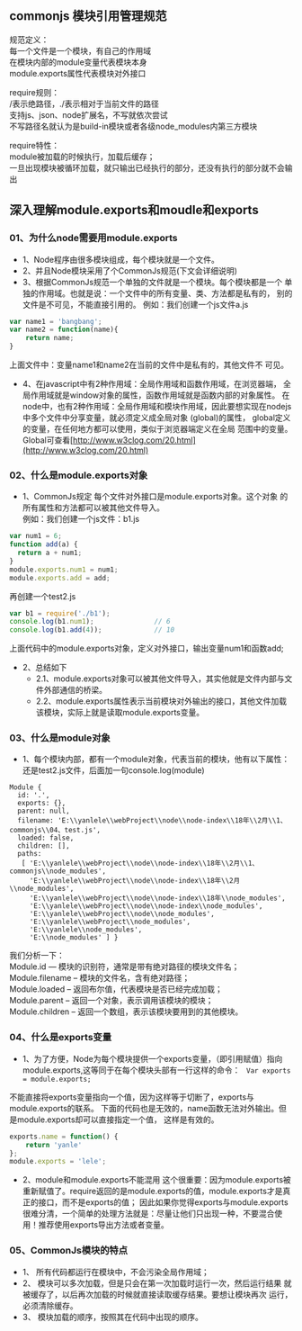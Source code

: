 ## commonjs   模块引用管理规范

规范定义：   
每一个文件是一个模块，有自己的作用域  
在模块内部的module变量代表模块本身    
module.exports属性代表模块对外接口    

require规则：  
/表示绝路径，./表示相对于当前文件的路径   
支持js、json、node扩展名，不写就依次尝试   
不写路径名就认为是build-in模块或者各级node_modules内第三方模块   

require特性：  
module被加载的时候执行，加载后缓存；   
一旦出现模块被循环加载，就只输出已经执行的部分，还没有执行的部分就不会输出   


## 深入理解module.exports和moudle和exports

### 01、为什么node需要用module.exports

- 1、Node程序由很多模块组成，每个模块就是一个文件。
- 2、并且Node模块采用了个CommonJs规范(下文会详细说明)
- 3、根据CommonJs规范一个单独的文件就是一个模块。每个模块都是一个 单独的作用域。也就是说：一个文件中的所有变量、类、方法都是私有的， 别的文件是不可见，不能直接引用的。 
例如：我们创建一个js文件a.js 
```javascript
var name1 = 'bangbang'; 
var name2 = function(name){ 
    return name; 
} 
```
上面文件中：变量name1和name2在当前的文件中是私有的，其他文件不 可见。

- 4、在javascript中有2种作用域：全局作用域和函数作用域，在浏览器端， 全局作用域就是window对象的属性，函数作用域就是函数内部的对象属性。 
在node中，也有2种作用域：全局作用域和模块作用域，因此要想实现在nodejs中多个文件中分享变量，就必须定义成全局对象 (global)的属性， 
global定义的变量，在任何地方都可以使用，类似于浏览器端定义在全局 范围中的变量。Global可查看[http://www.w3clog.com/20.html](http://www.w3clog.com/20.html) 


### 02、什么是module.exports对象

- 1、CommonJs规定
每个文件对外接口是module.exports对象。这个对象 的所有属性和方法都可以被其他文件导入。                          
例如：我们创建一个js文件：b1.js 
```javascript
var num1 = 6;
function add(a) {
  return a + num1;
}
module.exports.num1 = num1;
module.exports.add = add;
```

再创建一个test2.js 
```javascript
var b1 = require('./b1');
console.log(b1.num1);               // 6
console.log(b1.add(4));             // 10
```
上面代码中的module.exports对象，定义对外接口，输出变量num1和函数add; 

- 2、总结如下
    - 2.1、module.exports对象可以被其他文件导入，其实他就是文件内部与文件外部通信的桥梁。
    - 2.2、module.exports属性表示当前模块对外输出的接口，其他文件加载该模块，实际上就是读取module.exports变量。 
    
    
### 03、什么是module对象

- 1、每个模块内部，都有一个module对象，代表当前的模块，他有以下属性：还是test2.js文件，后面加一句console.log(module)
```
Module {
  id: '.',
  exports: {},
  parent: null,
  filename: 'E:\\yanlele\\webProject\\node\\node-index\\18年\\2月\\1、commonjs\\04、test.js',
  loaded: false,
  children: [],
  paths: 
   [ 'E:\\yanlele\\webProject\\node\\node-index\\18年\\2月\\1、commonjs\\node_modules',
     'E:\\yanlele\\webProject\\node\\node-index\\18年\\2月\\node_modules',
     'E:\\yanlele\\webProject\\node\\node-index\\18年\\node_modules',
     'E:\\yanlele\\webProject\\node\\node-index\\node_modules',
     'E:\\yanlele\\webProject\\node\\node_modules',
     'E:\\yanlele\\webProject\\node_modules',
     'E:\\yanlele\\node_modules',
     'E:\\node_modules' ] }
```

我们分析一下：                         
Module.id — 模块的识别符，通常是带有绝对路径的模块文件名；                 
Module.filename – 模块的文件名，含有绝对路径；                        
Module.loaded – 返回布尔值，代表模块是否已经完成加载；                             
Module.parent – 返回一个对象，表示调用该模块的模块；                          
Module.children – 返回一个数组，表示该模块要用到的其他模块。

### 04、什么是exports变量
- 1、为了方便，Node为每个模块提供一个exports变量，（即引用赋值）指向module.exports,这等同于在每个模块头部有一行这样的命令： 
` Var exports = module.exports;` 

不能直接将exports变量指向一个值，因为这样等于切断了，exports与module.exports的联系。 
下面的代码也是无效的，name函数无法对外输出。但是module.exports却可以直接指定一个值， 这样是有效的。
```javascript
exports.name = function() {
    return 'yanle'
};
module.exports = 'lele';
```

- 2、module和module.exports不能混用
这个很重要：因为module.exports被重新赋值了。require返回的是module.exports的值，module.exports才是真正的接口，而不是exports的值；
因此如果你觉得exports与module.exports很难分清，一个简单的处理方法就是：尽量让他们只出现一种，不要混合使用！推荐使用exports导出方法或者变量。 

### 05、CommonJs模块的特点
- 1、 所有代码都运行在模块中，不会污染全局作用域； 
- 2、 模块可以多次加载，但是只会在第一次加载时运行一次，然后运行结果 就被缓存了，以后再次加载的时候就直接读取缓存结果。要想让模块再次 运行，必须清除缓存。 
- 3、 模块加载的顺序，按照其在代码中出现的顺序。






    


